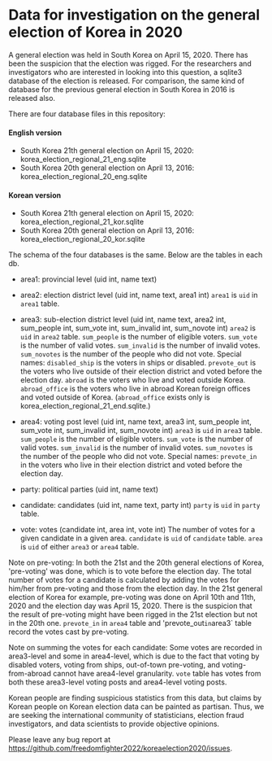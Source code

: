 # Data for investigation on the general election of Korea in 2020

A general election was held in South Korea on April 15, 2020. There has been the suspicion that the election was rigged. For the researchers and investigators who are interested in looking into this question, a sqlite3 database of the election is released. For comparison, the same kind of database for the previous general election in South Korea in 2016 is released also.

There are four database files in this repository:

#### English version
* South Korea 21th general election on April 15, 2020: korea_election_regional_21_eng.sqlite
* South Korea 20th general election on April 13, 2016: korea_election_regional_20_eng.sqlite

#### Korean version
* South Korea 21th general election on April 15, 2020: korea_election_regional_21_kor.sqlite
* South Korea 20th general election on April 13, 2016: korea_election_regional_20_kor.sqlite

The schema of the four databases is the same. Below are the tables in each db.

* area1: provincial level
  (uid int, name text)

* area2: election district level
  (uid int, name text, area1 int)
  `area1` is `uid` in `area1` table.

* area3: sub-election district level
  (uid int, name text, area2 int, sum_people int, sum_vote int, sum_invalid int, sum_novote int)
  `area2` is `uid` in `area2` table.
  `sum_people` is the number of eligible voters.
  `sum_vote` is the number of valid votes.
  `sum_invalid` is the number of invalid votes.
  `sum_novotes` is the number of the people who did not vote.
  Special names:
    `disabled_ship` is the voters in ships or disabled.
    `prevote_out` is the voters who live outside of their election district and voted before the election day.
    `abroad` is the voters who live and voted outside Korea.
    `abroad_office` is the voters who live in abroad Korean foreign offices and voted outside of Korea.
    (`abroad_office` exists only is korea_election_regional_21_end.sqlite.)

* area4: voting post level
  (uid int, name text, area3 int, sum_people int, sum_vote int, sum_invalid int, sum_novote int)
  `area3` is `uid` in `area3` table.
  `sum_people` is the number of eligible voters.
  `sum_vote` is the number of valid votes.
  `sum_invalid` is the number of invalid votes.
  `sum_novotes` is the number of the people who did not vote.
  Special names:
    `prevote_in` in the voters who live in their election district and voted before the election day.

* party: political parties
  (uid int, name text)

* candidate: candidates
  (uid int, name text, party int)
  `party` is `uid` in `party` table.

* vote: votes
  (candidate int, area int, vote int)
  The number of votes for a given candidate in a given area.
  `candidate` is `uid` of `candidate` table.
  `area` is `uid` of either `area3` or `area4` table.

Note on pre-voting: In both the 21st and the 20th general elections of Korea, 'pre-voting' was done, which is to vote before the election day. The total number of votes for a candidate is calculated by adding the votes for him/her from pre-voting and those from the election day. In the 21st general election of Korea for example, pre-voting was done on April 10th and 11th, 2020 and the election day was April 15, 2020. There is the suspicion that the result of pre-voting might have been rigged in the 21st election but not in the 20th one. `prevote_in` in `area4` table and 'prevote_out` in `area3` table record the votes cast by pre-voting.

Note on summing the votes for each candidate: Some votes are recorded in area3-level and some in area4-level, which is due to the fact that voting by disabled voters, voting from ships, out-of-town pre-voting, and voting-from-abroad cannot have area4-level granularity. `vote` table has votes from both these area3-level voting posts and area4-level voting posts.

Korean people are finding suspicious statistics from this data, but claims by Korean people on Korean election data can be painted as partisan. Thus, we are seeking the international community of statisticians, election fraud investigators, and data scientists to provide objective opinions.

Please leave any bug report at https://github.com/freedomfighter2022/koreaelection2020/issues.
